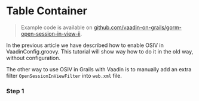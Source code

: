 # Table Container

> Example code is available on
[github.com/vaadin-on-grails/gorm-open-session-in-view-ii](https://github.com/vaadin-on-grails/gorm-open-session-in-view-ii).

In the previous article we have described how to enable OSIV in VaadinConfig.groovy. This tutorial will show way how to do it in the old way, without configuration.

The other way to use OSIV in Grails with Vaadin is to manually add an extra filter `OpenSessionInViewFilter` into `web.xml` file.

### Step 1